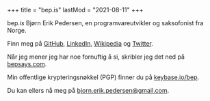 +++
title = "bep.is"
lastMod = "2021-08-11"
+++

bep.*is* Bjørn Erik Pedersen, en programvareutvikler og saksofonist fra Norge.

Finn meg på [GitHub](https://github.com/bep), [LinkedIn](https://no.linkedin.com/in/bjørn-erik-pedersen-b0024415), [Wikipedia](https://nn.wikipedia.org/wiki/Brukar:Bep) og [Twitter](https://twitter.com/bepsays).

Når jeg mener jeg har noe fornuftig å si, skribler jeg det ned på  [bepsays.com](http://bepsays.com/).

Min offentlige krypteringsnøkkel (PGP) finner du på [keybase.io/bep](https://keybase.io/bep).

Du kan ellers nå meg på [bjorn.erik.pedersen@gmail.com](mailto:bjorn.erik.pedersen@gmail.com).